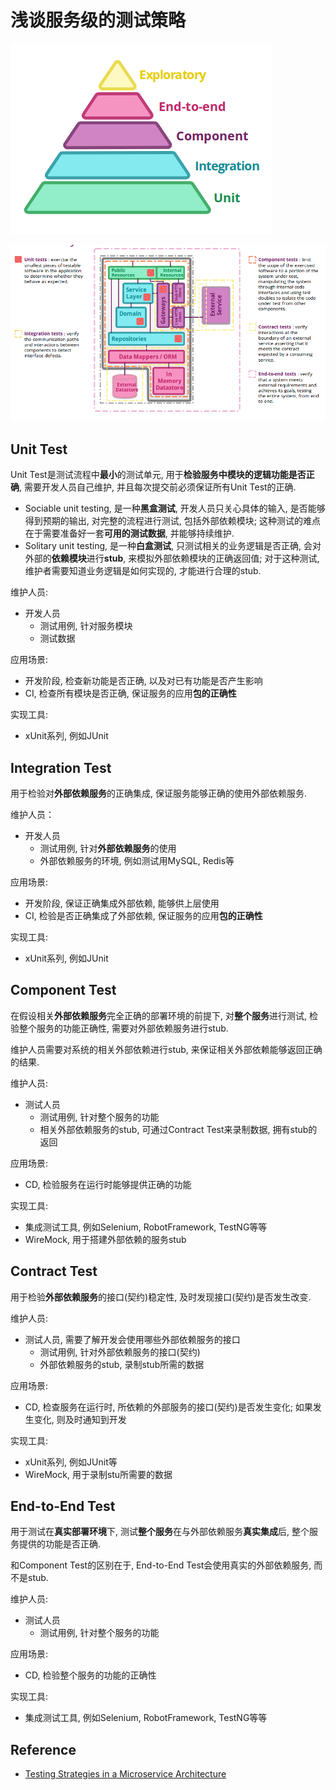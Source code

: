 # 浅谈服务级的测试策略

![](./img/server-test-strategy/test-pyramid.png)

![](./img/server-test-strategy/test-strategy.png)

## Unit Test

Unit Test是测试流程中**最小**的测试单元, 
用于**检验服务中模块的逻辑功能是否正确**, 
需要开发人员自己维护, 并且每次提交前必须保证所有Unit Test的正确.

- Sociable unit testing, 是一种**黑盒测试**, 
开发人员只关心具体的输入, 是否能够得到预期的输出, 
对完整的流程进行测试, 包括外部依赖模块;
这种测试的难点在于需要准备好一套**可用的测试数据**, 并能够持续维护.
- Solitary unit testing, 是一种**白盒测试**, 
只测试相关的业务逻辑是否正确, 会对外部的**依赖模块**进行**stub**, 
来模拟外部依赖模块的正确返回值;
对于这种测试, 维护者需要知道业务逻辑是如何实现的, 才能进行合理的stub. 

维护人员:

- 开发人员
  - 测试用例, 针对服务模块
  - 测试数据

应用场景:

- 开发阶段, 检查新功能是否正确, 以及对已有功能是否产生影响
- CI, 检查所有模块是否正确, 保证服务的应用**包的正确性**

实现工具:

- xUnit系列, 例如JUnit

## Integration Test

用于检验对**外部依赖服务**的正确集成, 保证服务能够正确的使用外部依赖服务.

维护人员：

- 开发人员
  - 测试用例, 针对**外部依赖服务**的使用
  - 外部依赖服务的环境, 例如测试用MySQL, Redis等

应用场景:

- 开发阶段, 保证正确集成外部依赖, 能够供上层使用
- CI, 检验是否正确集成了外部依赖, 保证服务的应用**包的正确性**

实现工具:

- xUnit系列, 例如JUnit

## Component Test

在假设相关**外部依赖服务**完全正确的部署环境的前提下, 
对**整个服务**进行测试, 检验整个服务的功能正确性, 需要对外部依赖服务进行stub.

维护人员需要对系统的相关外部依赖进行stub, 来保证相关外部依赖能够返回正确的结果.

维护人员:

- 测试人员
  - 测试用例, 针对整个服务的功能
  - 相关外部依赖服务的stub, 可通过Contract Test来录制数据, 拥有stub的返回

应用场景:
  - CD, 检验服务在运行时能够提供正确的功能

实现工具:

- 集成测试工具, 例如Selenium, RobotFramework, TestNG等等
- WireMock, 用于搭建外部依赖的服务stub

## Contract Test

用于检验**外部依赖服务**的接口(契约)稳定性, 及时发现接口(契约)是否发生改变.

维护人员:

- 测试人员, 需要了解开发会使用哪些外部依赖服务的接口
  - 测试用例, 针对外部依赖服务的接口(契约)
  - 外部依赖服务的stub, 录制stub所需的数据

应用场景:
  - CD, 检查服务在运行时, 所依赖的外部服务的接口(契约)是否发生变化; 
  如果发生变化, 则及时通知到开发

实现工具:

- xUnit系列, 例如JUnit等
- WireMock, 用于录制stu所需要的数据

## End-to-End Test

用于测试在**真实部署环境**下, 测试**整个服务**在与外部依赖服务**真实集成**后, 
整个服务提供的功能是否正确.

和Component Test的区别在于, End-to-End Test会使用真实的外部依赖服务, 
而不是stub.

维护人员:

- 测试人员
  - 测试用例, 针对整个服务的功能

应用场景:
  - CD, 检验整个服务的功能的正确性

实现工具:

- 集成测试工具, 例如Selenium, RobotFramework, TestNG等等

## Reference

- [Testing Strategies in a Microservice Architecture](https://martinfowler.com/articles/microservice-testing/)

